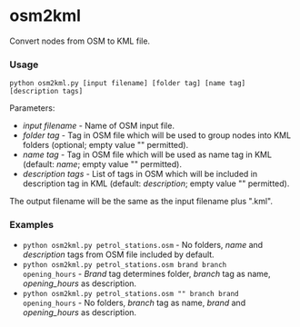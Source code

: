 # osm2kml
Convert nodes from OSM to KML file.

### Usage

<code>python osm2kml.py [input filename] [folder tag] [name tag] [description tags]</code>

Parameters:
* _input filename_ - Name of OSM input file.
* _folder tag_ - Tag in OSM file which will be used to group nodes into KML folders (optional; empty value "" permitted).
* _name tag_ - Tag in OSM file which will be used as name tag in KML (default: _name_; empty value "" permitted).
* _description tags_ - List of tags in OSM which will be included in description tag in KML (default: _description_; empty value "" permitted).

The output filename will be the same as the input filename plus ".kml".

### Examples

* <code>python osm2kml.py petrol_stations.osm</code> - No folders, _name_ and _description_ tags from OSM file included by default.
* <code>python osm2kml.py petrol_stations.osm brand branch opening_hours</code> - _Brand_ tag determines folder, _branch_ tag as name, _opening_hours_ as description.
* <code>python osm2kml.py petrol_stations.osm "" branch brand opening_hours</code> - No folders, _branch_ tag as name, _brand_ and _opening_hours_ as description.
